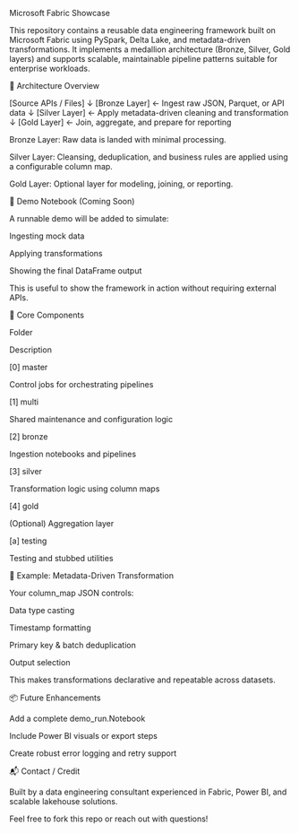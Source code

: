 Microsoft Fabric Showcase

This repository contains a reusable data engineering framework built on Microsoft Fabric using PySpark, Delta Lake, and metadata-driven transformations. It implements a medallion architecture (Bronze, Silver, Gold layers) and supports scalable, maintainable pipeline patterns suitable for enterprise workloads.

📐 Architecture Overview

[Source APIs / Files]
        ↓
     [Bronze Layer]  ← Ingest raw JSON, Parquet, or API data
        ↓
     [Silver Layer]  ← Apply metadata-driven cleaning and transformation
        ↓
      [Gold Layer]   ← Join, aggregate, and prepare for reporting

Bronze Layer: Raw data is landed with minimal processing.

Silver Layer: Cleansing, deduplication, and business rules are applied using a configurable column map.

Gold Layer: Optional layer for modeling, joining, or reporting.

🚀 Demo Notebook (Coming Soon)

A runnable demo will be added to simulate:

Ingesting mock data

Applying transformations

Showing the final DataFrame output

This is useful to show the framework in action without requiring external APIs.

🔁 Core Components

Folder

Description

[0] master

Control jobs for orchestrating pipelines

[1] multi

Shared maintenance and configuration logic

[2] bronze

Ingestion notebooks and pipelines

[3] silver

Transformation logic using column maps

[4] gold

(Optional) Aggregation layer

[a] testing

Testing and stubbed utilities

📁 Example: Metadata-Driven Transformation

Your column_map JSON controls:

Data type casting

Timestamp formatting

Primary key & batch deduplication

Output selection

This makes transformations declarative and repeatable across datasets.

📦 Future Enhancements

Add a complete demo_run.Notebook

Include Power BI visuals or export steps

Create robust error logging and retry support

📬 Contact / Credit

Built by a data engineering consultant experienced in Fabric, Power BI, and scalable lakehouse solutions.

Feel free to fork this repo or reach out with questions!

